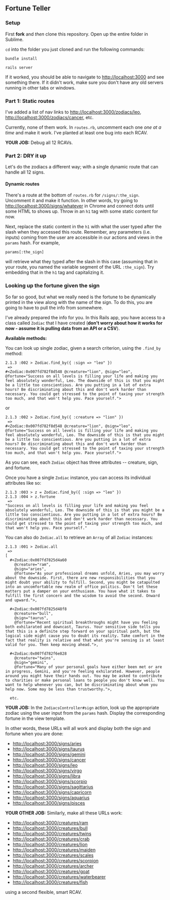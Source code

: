 ## Fortune Teller

### Setup

First **fork** and *then* clone this repository. Open up the entire folder in Sublime.

`cd` into the folder you just cloned and run the following commands:

    bundle install

    rails server

If it worked, you should be able to navigate to [http://localhost:3000](http://localhost:3000) and see something there. If it didn't work, make sure you don't have any old servers running in other tabs or windows.

### Part 1: Static routes

I've added a list of nav links to [http://localhost:3000/zodiacs/leo](http://localhost:3000/zodiacs/leo), [http://localhost:3000/zodiacs/cancer](http://localhost:3000/zodiacs/cancer), etc.

Currently, none of them work. In `routes.rb`, uncomment each one *one at a time* and make it work. I've planted at least one bug into each RCAV.

**YOUR JOB:** Debug all 12 RCAVs.

### Part 2: DRY it up

Let's do the zodiacs a different way; with a single dynamic route that can handle all 12 signs.

#### Dynamic routes

There's a route at the bottom of `routes.rb` for `/signs/:the_sign`. Uncomment it and make it function. In other words, try going to [http://localhost:3000/signs/whatever](http://localhost:3000/signs/whatever) in Chrome and connect dots until some HTML to shows up. Throw in an `h1` tag with some static content for now.

Next, replace the static content in the `h1` with what the user typed after the slash when they accessed this route. Remember, any parameters (i.e. inputs) coming from the user are accessible in our actions and views in the `params` hash. For example,

    params[:the_sign]

will retrieve what they typed after the slash in this case (assuming that in your route, you named the variable segment of the URL `:the_sign`). Try embedding that in the `h1` tag and capitalizing it.

### Looking up the fortune given the sign

So far so good, but what we really need is the fortune to be dynamically printed in the view along with the name of the sign. To do this, you are going to have to pull the info from somewhere.

I've already prepared the info for you. In this Rails app, you have access to a class called `Zodiac` that I have created (**don't worry about how it works for now - assume it is pulling data from an API or a CSV**).

**Available methods:** 


You can look up single zodiac, given a search criterion, using the `.find_by` method:

    2.1.3 :002 > Zodiac.find_by({ :sign => "leo" })
     =>
    #<Zodiac:0x007fd782f8d548 @creature="lion", @sign="leo", @fortune="Success on all levels is filling your life and making you feel absolutely wonderful, Leo. The downside of this is that you might be a little too conscientious. Are you putting in a lot of extra hours? Be discriminating about this and don't work harder than necessary. You could get stressed to the point of taxing your strength too much, and that won't help you. Pace yourself.">

or

    2.1.3 :002 > Zodiac.find_by({ :creature => "lion" })
     =>
    #<Zodiac:0x007fd782f8d548 @creature="lion", @sign="leo", @fortune="Success on all levels is filling your life and making you feel absolutely wonderful, Leo. The downside of this is that you might be a little too conscientious. Are you putting in a lot of extra hours? Be discriminating about this and don't work harder than necessary. You could get stressed to the point of taxing your strength too much, and that won't help you. Pace yourself.">

As you can see, each `Zodiac` object has three attributes -- creature, sign, and fortune.

Once you have a single `Zodiac` instance, you can access its individual attributes like so:

    2.1.3 :003 > z = Zodiac.find_by({ :sign => "leo" })
    2.1.3 :004 > z.fortune
     =>
    "Success on all levels is filling your life and making you feel absolutely wonderful, Leo. The downside of this is that you might be a little too conscientious. Are you putting in a lot of extra hours? Be discriminating about this and don't work harder than necessary. You could get stressed to the point of taxing your strength too much, and that won't help you. Pace yourself."

You can also do `Zodiac.all` to retrieve an `Array` of all `Zodiac` instances:

    2.1.3 :001 > Zodiac.all
     =>
    [
      #<Zodiac:0x007fd7825d4a60
        @creature="ram",
        @sign="aries",
        @fortune="As your professional dreams unfold, Aries, you may worry about the downside. First, there are new responsibilities that you might doubt your ability to fulfill. Second, you might be catapulted into an uncomfortable new realm of office politics. Don't let these matters put a damper on your enthusiasm. You have what it takes to fulfill the first concern and the wisdom to avoid the second. Onward and upward.">,

      #<Zodiac:0x007fd7825d48f8
        @creature="bull",
        @sign="taurus",
        @fortune="Recent spiritual breakthroughs might have you feeling both exhilarated and downcast, Taurus. Your sensitive side tells you that this is a definite step forward on your spiritual path, but the logical side might cause you to doubt its reality. Take comfort in the fact that reality is relative and that what you're sensing is at least valid for you. Then keep moving ahead.">,

      #<Zodiac:0x007fd782f6e828
        @creature="twins",
        @sign="gemini",
        @fortune="Many of your personal goals have either been met or are in progress, Gemini, and you're feeling exhilarated. However, people around you might have their hands out. You may be asked to contribute to charities or make personal loans to people you don't know well. You want to help whenever you can, but be discriminating about whom you help now. Some may be less than trustworthy.">,

      etc.


**YOUR JOB:** In the `ZodiacsController#sign` action, look up the appropriate zodiac using the user input from the `params` hash. Display the corresponding fortune in the view template.

In other words, these URLs will all work and display both the sign and fortune when you are done:

 - [http://localhost:3000/signs/aries](http://localhost:3000/signs/aries)
 - [http://localhost:3000/signs/taurus](http://localhost:3000/signs/taurus)
 - [http://localhost:3000/signs/gemini](http://localhost:3000/signs/gemini)
 - [http://localhost:3000/signs/cancer](http://localhost:3000/signs/cancer)
 - [http://localhost:3000/signs/leo](http://localhost:3000/signs/leo)
 - [http://localhost:3000/signs/virgo](http://localhost:3000/signs/virgo)
 - [http://localhost:3000/signs/libra](http://localhost:3000/signs/libra)
 - [http://localhost:3000/signs/scorpio](http://localhost:3000/signs/scorpio)
 - [http://localhost:3000/signs/sagittarius](http://localhost:3000/signs/sagittarius)
 - [http://localhost:3000/signs/capricorn](http://localhost:3000/signs/capricorn)
 - [http://localhost:3000/signs/aquarius](http://localhost:3000/signs/aquarius)
 - [http://localhost:3000/signs/pisces](http://localhost:3000/signs/pisces)

**YOUR OTHER JOB:** Similarly, make all these URLs work:

 - [http://localhost:3000/creatures/ram](http://localhost:3000/creatures/ram)
 - [http://localhost:3000/creatures/bull](http://localhost:3000/creatures/bull)
 - [http://localhost:3000/creatures/twins](http://localhost:3000/creatures/twins)
 - [http://localhost:3000/creatures/crab](http://localhost:3000/creatures/crab)
 - [http://localhost:3000/creatures/lion](http://localhost:3000/creatures/lion)
 - [http://localhost:3000/creatures/maiden](http://localhost:3000/creatures/maiden)
 - [http://localhost:3000/creatures/scales](http://localhost:3000/creatures/scales)
 - [http://localhost:3000/creatures/scorpion](http://localhost:3000/creatures/scorpion)
 - [http://localhost:3000/creatures/archer](http://localhost:3000/creatures/archer)
 - [http://localhost:3000/creatures/goat](http://localhost:3000/creatures/goat)
 - [http://localhost:3000/creatures/waterbearer](http://localhost:3000/creatures/waterbearer)
 - [http://localhost:3000/creatures/fish](http://localhost:3000/creatures/fish)

using a second flexible, smart RCAV.

